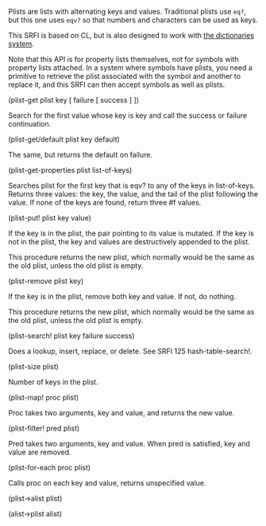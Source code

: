 Plists are lists with alternating keys and values.
Traditional plists use `eq?`, but this one uses `eqv?`
so that numbers and characters can be used as keys.

This SRFI is based on CL, but is also designed to work with
[the dictionaries system](Dictionaries.md).


Note that this API is for property lists themselves,
not for symbols with property lists attached.
In a system where symbols have plists, you need
a primitive to retrieve the plist associated with the symbol
and another to replace it, and this SRFI
can then accept symbols as well as plists.

(plist-get plist key [ failure [ success ] ])

Search for the first value whose key is key
and call the success or failure continuation.

(plist-get/default plist key default)

The same, but returns the default on failure.

(plist-get-properties plist list-of-keys)

Searches plist for the first key that is eqv?
to any of the keys in list-of-keys.
Returns three values: the key, the value, and the
tail of the plist following the value.
If none of the keys are found, return three #f values.

(plist-put! plist key value)

If the key is in the plist,
the pair pointing to its value is mutated.
If the key is not in the plist,
the key and values are destructively
appended to the plist.

This procedure returns the new plist,
which normally would be the same as the old plist,
unless the old plist is empty.

(plist-remove plist key)

If the key is in the plist, remove both key and value.
If not, do nothing.

This procedure returns the new plist,
which normally would be the same as the old plist,
unless the old plist is empty.

(plist-search! plist key failure success)

Does a lookup, insert, replace, or delete.
See SRFI 125 hash-table-search!.

(plist-size plist)

Number of keys in the plist.

(plist-map! proc plist)

Proc takes two arguments, key and value, and returns the new value.

(plist-filter! pred plist)

Pred takes two arguments, key and value.
When pred is satisfied, key and value are removed.

(plist-for-each proc plist)

Calls proc on each key and value, returns unspecified value.

(plist->alist plist)

(alist->plist alist)


